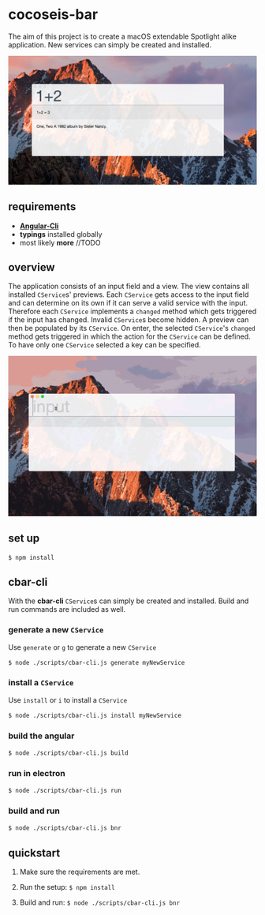 # cocoseis-bar
The aim of this project is to create a macOS extendable Spotlight alike application. New services can simply be created and installed.

![](screenShot.png)

## requirements
* **[Angular-Cli]**
* **typings** installed globally
* most likely **more** //TODO

## overview
The application consists of an input field and a view. The view contains all installed ```CService```s' previews. Each ```CService``` gets access to the input field and can determine on its own if it can serve a valid service with the input. Therefore each ```CService``` implements a ```changed``` method which gets triggered if the input has changed. Invalid ```CService```s become hidden. A preview can then be populated by its ```CService```.
On enter, the selected ```CService```'s ```changed``` method gets triggered in which the action for the ```CService``` can be defined.
To have only one ```CService``` selected a key can be specified.

![](screenGif.gif)

## set up
```sh
$ npm install
```

## cbar-cli
With the **cbar-cli** ```CService```s can simply be created and installed. Build and run commands are included as well.
### generate a new ```CService```
Use ```generate``` or ```g``` to generate a new ```CService```

```sh
$ node ./scripts/cbar-cli.js generate myNewService
```

### install a ```CService```
Use ```install``` or ```i``` to install a ```CService```

```sh
$ node ./scripts/cbar-cli.js install myNewService
```

### build the angular
```sh
$ node ./scripts/cbar-cli.js build
```

### run in electron
```sh
$ node ./scripts/cbar-cli.js run
```

### build and run
```sh
$ node ./scripts/cbar-cli.js bnr
```

## quickstart
1. Make sure the requirements are met.
2. Run the setup: ```$ npm install ```
3. Build and run: ```$ node ./scripts/cbar-cli.js bnr ```


   [Angular-Cli]: <https://cli.angular.io>